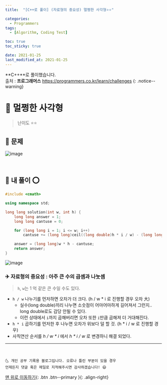 ```yaml
---
title:  "[C++로 풀이] (자료형의 중요성) 멀쩡한 사각형⭐⭐" 

categories:
  - Programmers
tags:
  - [Algorithm, Coding Test]

toc: true
toc_sticky: true

date: 2021-01-25
last_modified_at: 2021-01-25
---
```

**C++**로 풀이했습니다.  
출처 : **프로그래머스** <https://programmers.co.kr/learn/challenges>
{: .notice--warning}

# 📌 멀쩡한 사각형

> 난이도 ⭐⭐

## 🚀 문제

![image](https://user-images.githubusercontent.com/42318591/105696901-387d8900-5f47-11eb-8b1f-1ed6a4428335.png)


<br>

## 🚀 내 풀이 ⭕

```cpp
#include <cmath>

using namespace std;

long long solution(int w, int h) {
    long long answer = 1;
    long long cantuse = 0;

    for (long long i = 1; i <= w; i++)
        cantuse += (long long)ceil((long double)h * i / w) - (long long)floor((long double)h * (i - 1) / w);

    answer = (long long)w * h - cantuse;
    return answer;
}
```

![image](https://user-images.githubusercontent.com/42318591/105710622-b1d2a700-5f5a-11eb-8b2e-964ed845eb71.png)



### ✈ 자료형의 중요성 : 아주 큰 수의 곱셈과 나눗셈

> `h`, `w`는 1 억 같은 큰 수일 수도 있다.

- `h / w` 나누기를 먼저하면 오차가 더 크다. (h / w * i 로 진행할 경우 오차 大)
  - 실수(long double)끼리 나누면 소숫점이 어마어마하게 길어져서 그런지.. long double로도 감당 안될 수 있다.
  - 이런 상태에서 `i`까지 곱해버리면 오차 또한 `i`만큼 곱해져 더 거대해진다.
- `h * i` 곱하기를 먼저한 후 나누면 오차가 위보다 덜 할 것. (h * i / w 로 진행할 경우)
- 사칙연산 순서를 *h / w * i* 에서 *h * i / w* 로 변경하니 해결 되었다.

***
<br>

    🌜 개인 공부 기록용 블로그입니다. 오류나 틀린 부분이 있을 경우 
    언제든지 댓글 혹은 메일로 지적해주시면 감사하겠습니다! 😄

[맨 위로 이동하기](#){: .btn .btn--primary }{: .align-right}